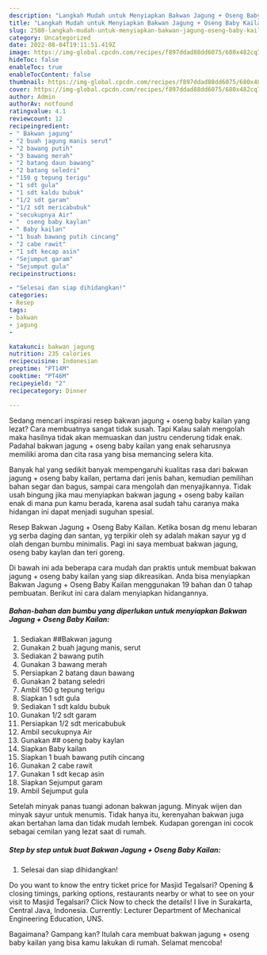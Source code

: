 ```yaml
---
description: "Langkah Mudah untuk Menyiapkan Bakwan Jagung + Oseng Baby Kailan yang Bikin Ngiler"
title: "Langkah Mudah untuk Menyiapkan Bakwan Jagung + Oseng Baby Kailan yang Bikin Ngiler"
slug: 2508-langkah-mudah-untuk-menyiapkan-bakwan-jagung-oseng-baby-kailan-yang-bikin-ngiler
category: Uncategorized
date: 2022-08-04T19:11:51.419Z
image: https://img-global.cpcdn.com/recipes/f897ddad88dd6075/680x482cq70/bakwan-jagung-oseng-baby-kailan-foto-resep-utama.jpg
hideToc: false
enableToc: true
enableTocContent: false
thumbnail: https://img-global.cpcdn.com/recipes/f897ddad88dd6075/680x482cq70/bakwan-jagung-oseng-baby-kailan-foto-resep-utama.jpg
cover: https://img-global.cpcdn.com/recipes/f897ddad88dd6075/680x482cq70/bakwan-jagung-oseng-baby-kailan-foto-resep-utama.jpg
author: Admin
authorAv: notfound
ratingvalue: 4.1
reviewcount: 12
recipeingredient:
- " Bakwan jagung"
- "2 buah jagung manis serut"
- "2 bawang putih"
- "3 bawang merah"
- "2 batang daun bawang"
- "2 batang seledri"
- "150 g tepung terigu"
- "1 sdt gula"
- "1 sdt kaldu bubuk"
- "1/2 sdt garam"
- "1/2 sdt mericabubuk"
- "secukupnya Air"
- "  oseng baby kaylan"
- " Baby kailan"
- "1 buah bawang putih cincang"
- "2 cabe rawit"
- "1 sdt kecap asin"
- "Sejumput garam"
- "Sejumput gula"
recipeinstructions:

- "Selesai dan siap dihidangkan!"
categories:
- Resep
tags:
- bakwan
- jagung
- 

katakunci: bakwan jagung  
nutrition: 235 calories
recipecuisine: Indonesian
preptime: "PT14M"
cooktime: "PT46M"
recipeyield: "2"
recipecategory: Dinner

---
```



Sedang mencari inspirasi resep bakwan jagung + oseng baby kailan yang lezat? Cara membuatnya sangat tidak susah. Tapi Kalau salah mengolah maka hasilnya tidak akan memuaskan dan justru cenderung tidak enak. Padahal bakwan jagung + oseng baby kailan yang enak seharusnya memiliki aroma dan cita rasa yang bisa memancing selera kita.


Banyak hal yang sedikit banyak mempengaruhi kualitas rasa dari bakwan jagung + oseng baby kailan, pertama dari jenis bahan, kemudian pemilihan bahan segar dan bagus, sampai cara mengolah dan menyajikannya. Tidak usah bingung jika mau menyiapkan bakwan jagung + oseng baby kailan enak di mana pun kamu berada, karena asal sudah tahu caranya maka hidangan ini dapat menjadi suguhan spesial.

Resep Bakwan Jagung + Oseng Baby Kailan. Ketika bosan dg menu lebaran yg serba daging dan santan, yg terpikir oleh sy adalah makan sayur yg d olah dengan bumbu minimalis. Pagi ini saya membuat bakwan jagung, oseng baby kaylan dan teri goreng.


Di bawah ini ada beberapa cara mudah dan praktis untuk membuat bakwan jagung + oseng baby kailan yang siap dikreasikan. Anda bisa menyiapkan Bakwan Jagung + Oseng Baby Kailan menggunakan 19 bahan dan 0 tahap pembuatan. Berikut ini cara dalam menyiapkan hidangannya.

<!--inarticleads1-->

##### Bahan-bahan dan bumbu yang diperlukan untuk menyiapkan Bakwan Jagung + Oseng Baby Kailan:

1. Sediakan  ##Bakwan jagung
1. Gunakan 2 buah jagung manis, serut
1. Sediakan 2 bawang putih
1. Gunakan 3 bawang merah
1. Persiapkan 2 batang daun bawang
1. Gunakan 2 batang seledri
1. Ambil 150 g tepung terigu
1. Siapkan 1 sdt gula
1. Sediakan 1 sdt kaldu bubuk
1. Gunakan 1/2 sdt garam
1. Persiapkan 1/2 sdt mericabubuk
1. Ambil secukupnya Air
1. Gunakan  ## oseng baby kaylan
1. Siapkan  Baby kailan
1. Siapkan 1 buah bawang putih cincang
1. Gunakan 2 cabe rawit
1. Gunakan 1 sdt kecap asin
1. Siapkan Sejumput garam
1. Ambil Sejumput gula


Setelah minyak panas tuangi adonan bakwan jagung. Minyak wijen dan minyak sayur untuk menumis. Tidak hanya itu, kerenyahan bakwan juga akan bertahan lama dan tidak mudah lembek. Kudapan gorengan ini cocok sebagai cemilan yang lezat saat di rumah. 

<!--inarticleads2-->

##### Step by step untuk buat Bakwan Jagung + Oseng Baby Kailan:


1. Selesai dan siap dihidangkan!

Do you want to know the entry ticket price for Masjid Tegalsari? Opening &amp; closing timings, parking options, restaurants nearby or what to see on your visit to Masjid Tegalsari? Click Now to check the details! I live in Surakarta, Central Java, Indonesia. Currently: Lecturer Department of Mechanical Engineering Education, UNS. 

Bagaimana? Gampang kan? Itulah cara membuat bakwan jagung + oseng baby kailan yang bisa kamu lakukan di rumah. Selamat mencoba!

